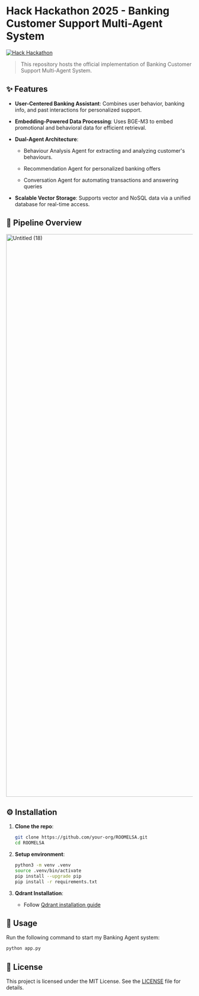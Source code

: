 # Hack <CX> Hackathon 2025 - Banking Customer Support Multi-Agent System

[![Hack <CX> Hackathon](https://img.shields.io/badge/Hack%3CCX%3EHackathon-2025-blue)](https://www.hacktogether.org/)

> This repository hosts the official implementation of Banking Customer Support Multi-Agent System.

## ✨ Features
- **User-Centered Banking Assistant**: Combines user behavior, banking info, and past interactions for personalized support.

- **Embedding-Powered Data Processing**: Uses BGE-M3 to embed promotional and behavioral data for efficient retrieval.

- **Dual-Agent Architecture**:
   - Behaviour Analysis Agent for extracting and analyzing customer's behaviours. 

   - Recommendation Agent for personalized banking offers

   - Conversation Agent for automating transactions and answering queries

- **Scalable Vector Storage**: Supports vector and NoSQL data via a unified database for real-time access.

## 🚀 Pipeline Overview

<img width="1515" alt="Untitled (18)" src="https://github.com/user-attachments/assets/a3452e74-32ba-45dc-8a4a-166592f47423" />

## ⚙️ Installation

1. **Clone the repo**:
   ```bash
   git clone https://github.com/your-org/ROOMELSA.git
   cd ROOMELSA
   ```

2. **Setup environment**:
   ```bash
   python3 -m venv .venv
   source .venv/bin/activate
   pip install --upgrade pip
   pip install -r requirements.txt
   ```

3. **Qdrant Installation**:
   - Follow [Qdrant installation guide](https://qdrant.tech/documentation/quickstart/)

## 🎯 Usage
Run the following command to start my Banking Agent system:
```bash
python app.py
```

## 📄 License

This project is licensed under the MIT License. See the [LICENSE](./LICENSE) file for details.


